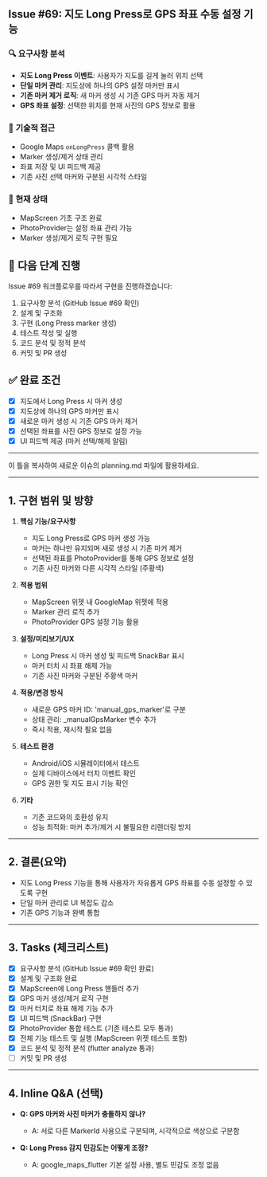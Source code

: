 ## Issue #69: 지도 Long Press로 GPS 좌표 수동 설정 기능

### 🔍 **요구사항 분석**
- **지도 Long Press 이벤트**: 사용자가 지도를 길게 눌러 위치 선택
- **단일 마커 관리**: 지도상에 하나의 GPS 설정 마커만 표시
- **기존 마커 제거 로직**: 새 마커 생성 시 기존 GPS 마커 자동 제거
- **GPS 좌표 설정**: 선택한 위치를 현재 사진의 GPS 정보로 활용

### 🎯 **기술적 접근**
- Google Maps `onLongPress` 콜백 활용
- Marker 생성/제거 상태 관리
- 좌표 저장 및 UI 피드백 제공
- 기존 사진 선택 마커와 구분된 시각적 스타일

### 🔄 **현재 상태**
- MapScreen 기초 구조 완료
- PhotoProvider는 설정 좌표 관리 가능
- Marker 생성/제거 로직 구현 필요

## 🚀 **다음 단계 진행**
Issue #69 워크플로우를 따라서 구현을 진행하겠습니다:
1. 요구사항 분석 (GitHub Issue #69 확인)
2. 설계 및 구조화
3. 구현 (Long Press marker 생성)
4. 테스트 작성 및 실행
5. 코드 분석 및 정적 분석
6. 커밋 및 PR 생성

## ✅ **완료 조건**
- [x] 지도에서 Long Press 시 마커 생성
- [x] 지도상에 하나의 GPS 마커만 표시
- [x] 새로운 마커 생성 시 기존 GPS 마커 제거
- [x] 선택된 좌표를 사진 GPS 정보로 설정 가능
- [x] UI 피드백 제공 (마커 선택/해제 알림)

---

이 틀을 복사하여 새로운 이슈의 planning.md 파일에 활용하세요.

---

## 1. 구현 범위 및 방향

1. **핵심 기능/요구사항**
   - 지도 Long Press로 GPS 마커 생성 가능
   - 마커는 하나만 유지되며 새로 생성 시 기존 마커 제거
   - 선택된 좌표를 PhotoProvider를 통해 GPS 정보로 설정
   - 기존 사진 마커와 다른 시각적 스타일 (주황색)

2. **적용 범위**
   - MapScreen 위젯 내 GoogleMap 위젯에 적용
   - Marker 관리 로직 추가
   - PhotoProvider GPS 설정 기능 활용

3. **설정/미리보기/UX**
   - Long Press 시 마커 생성 및 피드백 SnackBar 표시
   - 마커 터치 시 좌표 해제 가능
   - 기존 사진 마커와 구분된 주황색 마커

4. **적용/변경 방식**
   - 새로운 GPS 마커 ID: 'manual_gps_marker'로 구분
   - 상태 관리: _manualGpsMarker 변수 추가
   - 즉시 적용, 재시작 필요 없음

5. **테스트 환경**
   - Android/iOS 시뮬레이터에서 테스트
   - 실제 디바이스에서 터치 이벤트 확인
   - GPS 권한 및 지도 표시 기능 확인

6. **기타**
   - 기존 코드와의 호환성 유지
   - 성능 최적화: 마커 추가/제거 시 불필요한 리렌더링 방지

---

## 2. 결론(요약)
- 지도 Long Press 기능을 통해 사용자가 자유롭게 GPS 좌표를 수동 설정할 수 있도록 구현
- 단일 마커 관리로 UI 복잡도 감소
- 기존 GPS 기능과 완벽 통합

---

## 3. Tasks (체크리스트)
- [x] 요구사항 분석 (GitHub Issue #69 확인 완료)
- [x] 설계 및 구조화 완료
- [x] MapScreen에 Long Press 핸들러 추가
- [x] GPS 마커 생성/제거 로직 구현
- [x] 마커 터치로 좌표 해제 기능 추가
- [x] UI 피드백 (SnackBar) 구현
- [x] PhotoProvider 통합 테스트 (기존 테스트 모두 통과)
- [x] 전체 기능 테스트 및 실행 (MapScreen 위젯 테스트 포함)
- [x] 코드 분석 및 정적 분석 (flutter analyze 통과)
- [ ] 커밋 및 PR 생성

---

## 4. Inline Q&A (선택)
- **Q: GPS 마커와 사진 마커가 충돌하지 않나?**
  - A: 서로 다른 MarkerId 사용으로 구분되며, 시각적으로 색상으로 구분함

- **Q: Long Press 감지 민감도는 어떻게 조정?**
  - A: google_maps_flutter 기본 설정 사용, 별도 민감도 조정 없음
